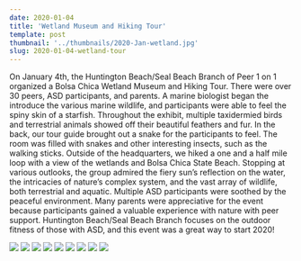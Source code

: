 ```yaml
---
date: 2020-01-04
title: 'Wetland Museum and Hiking Tour'
template: post
thumbnail: '../thumbnails/2020-Jan-wetland.jpg'
slug: 2020-01-04-wetland-tour
---
```

On January 4th, the Huntington Beach/Seal Beach Branch of Peer 1 on 1 organized a Bolsa Chica Wetland Museum and Hiking Tour. There were over 30 peers, ASD participants, and parents. A marine biologist began the introduce the various marine wildlife, and participants were able to feel the spiny skin of a starfish. Throughout the exhibit, multiple taxidermied birds and terrestrial animals showed off their beautiful feathers and fur. In the back, our tour guide brought out a snake for the participants to feel. The room was filled with snakes and other interesting insects, such as the walking sticks. Outside of the headquarters, we hiked a one and a half mile loop with a view of the wetlands and Bolsa Chica State Beach. Stopping at various outlooks, the group admired the fiery sun’s reflection on the water, the intricacies of nature’s complex system, and the vast array of wildlife, both terrestrial and aquatic. Multiple ASD participants were soothed by the peaceful environment. Many parents were appreciative for the event because participants gained a valuable experience with nature with peer support. Huntington Beach/Seal Beach Branch focuses on the outdoor fitness of those with ASD, and this event was a great way to start 2020!

![](https://i.imgur.com/6xYiqlMm.jpg)
![](https://i.imgur.com/zyhrsJwm.jpg)
![](https://i.imgur.com/8Fb8MU8m.jpg)
![](https://i.imgur.com/fKc54Lmm.jpg)
![](https://i.imgur.com/Hn4MRYZm.jpg)
![](https://i.imgur.com/veNT25cm.jpg)
![](https://i.imgur.com/9uKP8WTm.jpg)
![](https://i.imgur.com/4A65ihym.jpg)
![](https://i.imgur.com/jkZNyvFm.jpg)
